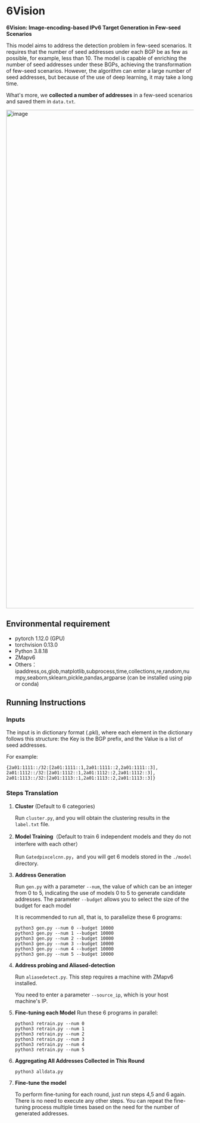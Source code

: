 # 6Vision

**6Vision: Image-encoding-based IPv6 Target Generation in Few-seed Scenarios**

This model aims to address the detection problem in few-seed scenarios. It requires that the number of seed addresses under each BGP be as few as possible, for example, less than 10. The model is capable of enriching the number of seed addresses under these BGPs, achieving the transformation of few-seed scenarios. However, the algorithm can enter a large number of seed addresses, but because of the use of deep learning, it may take a long time.

What's more, we **collected a number of addresses** in a few-seed scenarios and saved them in `data.txt`.

<img width="1336" alt="image" src="https://github.com/user-attachments/assets/f20e4300-ac14-4f00-b9cd-95802ac02d9e">



## Environmental requirement

- pytorch 1.12.0 (GPU)
- torchvision 0.13.0
- Python 3.8.18
- ZMapv6
- Others：ipaddress,os,glob,matplotlib,subprocess,time,collections,re,random,numpy,seaborn,sklearn,pickle,pandas,argparse
          (can be installed using pip or conda)

## Running Instructions

### Inputs

The input is in dictionary format (.pkl), where each element in the dictionary follows this structure: the Key is the BGP prefix, and the Value is a list of seed addresses.

For example:
  ```
  {2a01:1111::/32:[2a01:1111::1,2a01:1111::2,2a01:1111::3],
  2a01:1112::/32:[2a01:1112::1,2a01:1112::2,2a01:1112::3],
  2a01:1113::/32:[2a01:1113::1,2a01:1113::2,2a01:1113::3]}
```

### Steps Translation

1. **Cluster** (Default to 6 categories)

   
   Run `cluster.py`, and you will obtain the clustering results in the `label.txt` file.

2. **Model Training**（Default to train 6 independent models and they do not interfere with each other）
   
   
   Run `Gatedpixcelcnn.py`，and you will get 6 models stored in the `./model` directory.

3. **Address Generation**
   
   Run `gen.py` with a parameter `--num`, the value of which can be an integer from 0 to 5, indicating the use of models 0 to 5 to generate candidate addresses.
   The parameter `--budget` allows you to select the size of the budget for each model

   It is recommended to run all, that is, to parallelize these 6 programs:
   ```
   python3 gen.py --num 0 --budget 10000
   python3 gen.py --num 1 --budget 10000
   python3 gen.py --num 2 --budget 10000
   python3 gen.py --num 3 --budget 10000
   python3 gen.py --num 4 --budget 10000
   python3 gen.py --num 5 --budget 10000
   ```
5. **Address probing and Aliased-detection**

   Run `aliasedetect.py`. This step requires a machine with ZMapv6 installed.
   
   You need to enter a parameter `--source_ip`, which is your host machine's IP.

6. **Fine-tuning each Model**
   Run these 6 programs in parallel:
   ```
   python3 retrain.py --num 0
   python3 retrain.py --num 1
   python3 retrain.py --num 2
   python3 retrain.py --num 3
   python3 retrain.py --num 4
   python3 retrain.py --num 5
   ```
7. **Aggregating All Addresses Collected in This Round**
   ```
   python3 alldata.py
   ```
8. **Fine-tune the model**

   To perform fine-tuning for each round, just run steps 4,5 and 6 again. There is no need to execute any other steps. You can repeat the fine-tuning process multiple times based on the need for the number of generated addresses.

   
